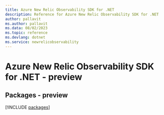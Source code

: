 ```yaml
---
title: Azure New Relic Observability SDK for .NET
description: Reference for Azure New Relic Observability SDK for .NET
author: pallavit
ms.author: pallavit
ms.data: 08/02/2023
ms.topic: reference
ms.devlang: dotnet
ms.service: newrelicobservability
---
```

# Azure New Relic Observability SDK for .NET - preview
## Packages - preview
[!INCLUDE [packages](new-relic-observability-index.md)]